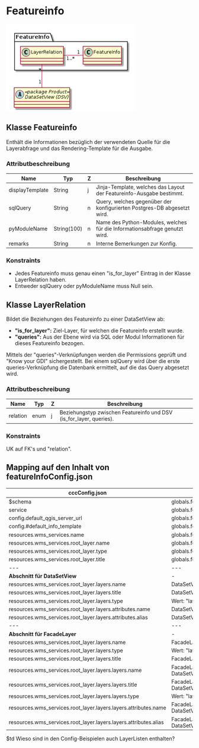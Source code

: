 # Featureinfo

![Featureinfo](../puml/rendered/simi_featureinfo.png) 

## Klasse Featureinfo

Enthält die Informationen bezüglich der verwendeten Quelle für die Layerabfrage 
und das Rendering-Template für die Ausgabe.

### Attributbeschreibung

|Name|Typ|Z|Beschreibung|
|---|---|---|---|
|displayTemplate|String|j|Jinja-Template, welches das Layout der Featureinfo-Ausgabe bestimmt.|
|sqlQuery|String|n|Query, welches gegenüber der konfigurierten Postgres-DB abgesetzt wird.|
|pyModuleName|String(100)|n|Name des Python-Modules, welches für die Informationsabfrage genutzt wird.|
|remarks|String|n|Interne Bemerkungen zur Konfig.|

### Konstraints

* Jedes Featureinfo muss genau einen "is_for_layer" Eintrag in der Klasse LayerRelation haben.
* Entweder sqlQuery oder pyModuleName muss Null sein.

## Klasse LayerRelation

Bildet die Beziehungen des Featureinfo zu einer DataSetView ab:
* **"is_for_layer":** Ziel-Layer, für welchen die Featureinfo erstellt wurde.
* **"queries":** Aus der Ebene wird via SQL oder Modul Informationen für dieses Featureinfo bezogen.

Mittels der "queries"-Verknüpfungen werden die Permissions geprüft und "Know your GDI" sichergestellt.
Bei einem sqlQuery wird über die erste queries-Verknüpfung die Datenbank ermittelt, auf die das Query abgesetzt wird.

### Attributbeschreibung

|Name|Typ|Z|Beschreibung|
|---|---|---|---|
|relation|enum|j|Beziehungstyp zwischen Featureinfo und DSV (is_for_layer, queries).|

### Konstraints
UK auf FK's und "relation".

## Mapping auf den Inhalt von featureInfoConfig.json

|cccConfig.json|simi|Bemerkungen|
|---|---|---|
|$schema|globals.featureinfo.schemaURI||
|service|globals.featureinfo.serviceName||
|config.default_qgis_server_url|globals.featureinfo.wmsFeatureInfoServerURL||
|config.#default_info_template|globals.featureinfo.defaultJinyaTemplate||
|resources.wms_services.name|globals.featureinfo.*||
|resources.wms_services.root_layer.name|globals.featureinfo.*||
|resources.wms_services.root_layer.type|globals.featureinfo.*||
|resources.wms_services.root_layer.title|globals.featureinfo.*||
|---|---|---|
|**Abschnitt für DataSetView**|-|-|
|resources.wms_services.root_layer.layers.name|DataSetView.identifier||
|resources.wms_services.root_layer.layers.title|DataSetView.title||
|resources.wms_services.root_layer.layers.type|Wert: "layer"||
|resources.wms_services.root_layer.layers.attributes.name|DataSetView -> ViewField -> TableField.Name||
|resources.wms_services.root_layer.layers.attributes.alias|DataSetView -> ViewField.alias||
|---|---|---|
|**Abschnitt für FacadeLayer**|-|-|
|resources.wms_services.root_layer.layers.name|FacadeLayer.identifier||
|resources.wms_services.root_layer.layers.type|Wert: "layergroup"||
|resources.wms_services.root_layer.layers.title|FacadeLayer.title||
|resources.wms_services.root_layer.layers.layers.name|FacadeLayer -> PropertiesInFacade -> DataSetView.identifier||
|resources.wms_services.root_layer.layers.layers.title|FacadeLayer -> PropertiesInFacade -> DataSetView.title||
|resources.wms_services.root_layer.layers.layers.type|Wert: "layer"||
|resources.wms_services.root_layer.layers.layers.attributes.name|FacadeLayer -> PropertiesInFacade -> DataSetView -> ViewField -> TableField.Name||
|resources.wms_services.root_layer.layers.layers.attributes.alias|FacadeLayer -> PropertiesInFacade -> DataSetView -> ViewField.alias||

$td Wieso sind in den Config-Beispielen auch LayerListen enthalten?
